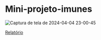 # Mini-projeto-imunes

![Captura de tela de 2024-04-04 23-00-45](https://github.com/DanielValdeley/mini-projeto-imunes/assets/53496309/e85e54d1-bc87-41ee-954a-52f0b3f0df4d)

[Relatório](../mini-projeto-imunes/relatoriocubicreno.pdf)
